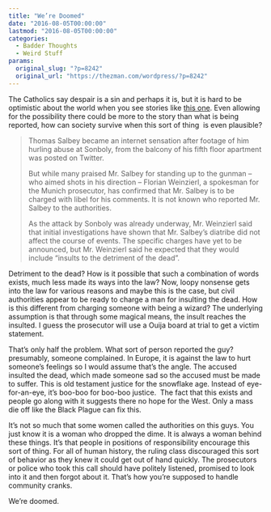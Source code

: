 ```yaml
---
title: "We’re Doomed"
date: "2016-08-05T00:00:00"
lastmod: "2016-08-05T00:00:00"
categories:
  - Badder Thoughts
  - Weird Stuff
params:
  original_slug: "?p=8242"
  original_url: "https://thezman.com/wordpress/?p=8242"
---
```


The Catholics say despair is a sin and perhaps it is, but it is hard to
be optimistic about the world when you see stories like <a
href="http://www.breitbart.com/london/2016/08/05/balcony-man-stood-munich-shooter-face-prosecution-insulting-dead/"
target="_blank">this one</a>. Even allowing for the possibility there
could be more to the story than what is being reported, how can society
survive when this sort of thing  is even plausible?

> Thomas Salbey became an internet sensation after footage of him
> hurling abuse at Sonboly, from the balcony of his fifth floor
> apartment was posted on Twitter.
>
> But while many praised Mr. Salbey for standing up to the gunman – who
> aimed shots in his direction – Florian Weinzierl, a spokesman for the
> Munich prosecutor, has confirmed that Mr. Salbey is to be charged with
> libel for his comments. It is not known who reported Mr. Salbey to the
> authorities.
>
> As the attack by Sonboly was already underway, Mr. Weinzierl said that
> initial investigations have shown that Mr. Salbey’s diatribe did not
> affect the course of events. The specific charges have yet to be
> announced, but Mr. Weinzierl said he expected that they would include
> “insults to the detriment of the dead”.

Detriment to the dead? How is it possible that such a combination of
words exists, much less made its ways into the law? Now, loopy nonsense
gets into the law for various reasons and maybe this is the case, but
civil authorities appear to be ready to charge a man for insulting the
dead. How is this different from charging someone with being a wizard?
The underlying assumption is that through some magical means, the insult
reaches the insulted. I guess the prosecutor will use a Ouija board at
trial to get a victim statement.

That’s only half the problem. What sort of person reported the guy?
presumably, someone complained. In Europe, it is against the law to hurt
someone’s feelings so I would assume that’s the angle. The accused
insulted the dead, which made someone sad so the accused must be made to
suffer. This is old testament justice for the snowflake age. Instead of
eye-for-an-eye, it’s boo-boo for boo-boo justice.  The fact that this
exists and people go along with it suggests there no hope for the West.
Only a mass die off like the Black Plague can fix this.

It’s not so much that some women called the authorities on this guys.
You just know it is a woman who dropped the dime. It is always a woman
behind these things. It’s that people in positions of responsibility
encourage this sort of thing. For all of human history, the ruling class
discouraged this sort of behavior as they knew it could get out of hand
quickly. The prosecutors or police who took this call should have
politely listened, promised to look into it and then forgot about it.
That’s how you’re supposed to handle community cranks.

We’re doomed.

 

